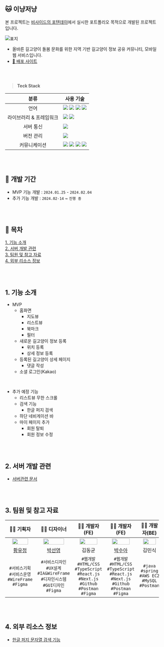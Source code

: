 ## 🐱 이냥저냥
본 프로젝트는 [비사이드의 포텐데이](https://bside.best/projects/detail/P240123162910)에서 실시한 포트폴리오 목적으로 개발된 프로젝트입니다.
<br />

![표지](https://github.com/401-potenday/it-that-cat/assets/39180932/629b2f29-04b5-43cf-9178-2cabd31cb0a3)

- 올바른 길고양이 돌봄 문화를 위한 지역 기반 길고양이 정보 공유 커뮤니티, 모바일 웹 서비스입니다.
- [🚀 배포 사이트](https://it-that-cat.vercel.app/)

<br />
<br />
  
> **Teck Stack**

|분류|사용 기술|
|:---:|---|
|언어|<img src='https://img.shields.io/badge/html5-E34F26?style=for-the-badge&logo=html5&logoColor=white' /> <img src='https://img.shields.io/badge/css3-1572B6?style=for-the-badge&logo=css3&logoColor=white' /> <img src='https://img.shields.io/badge/javascript-F7DF1E?style=for-the-badge&logo=javascript&logoColor=white' /> <img src='https://img.shields.io/badge/typescript-3178C6?style=for-the-badge&logo=typescript&logoColor=white' /> |
|라이브러리 & 프레임워크|<img src='https://img.shields.io/badge/React-61DAFB?style=for-the-badge&logo=react&logoColor=white' /> <img src='https://img.shields.io/badge/next.js-000000?style=for-the-badge&logo=nextdotjs&logoColor=white' />|
|서버 통신|<img src='https://img.shields.io/badge/reactquery-FF4154?style=for-the-badge&logo=reactquery&logoColor=white' /> |
|버전 관리|<img src='https://img.shields.io/badge/github-181717?style=for-the-badge&logo=github&logoColor=white' /> |
|커뮤니케이션|<img src='https://img.shields.io/badge/Slack-4A154B?style=for-the-badge&logo=slack&logoColor=white' /> <img src='https://img.shields.io/badge/Notion-000000?style=for-the-badge&logo=notion&logoColor=white' /> <img src='https://img.shields.io/badge/Zoom-2D8CFF?style=for-the-badge&logo=zoom&logoColor=white' /> <img src='https://img.shields.io/badge/jira-0052CC?style=for-the-badge&logo=jira&logoColor=white' />|

<br />
<br />

## 📅 개발 기간
- MVP 기능 개발 : `2024.01.25` - `2024.02.04`
- 추가 기능 개발 : `2024.02-14` ~ `진행 중`

<br />
<br />

## 📌 목차
[1. 기능 소개](#2-기능-소개)<br/>
[2. 서버 개발 관련](#3-서버-개발-관련)<br/>
[3. 팀원 및 참고 자료](#4-팀원-및-참고-자료)<br/>
[4. 외부 리소스 정보](#5-외부-리소스-정보)<br/>

<br />
<br />

## 1. 기능 소개
- MVP
  - 홈화면
    - 지도뷰
    - 리스트뷰
    - 북마크
    - 필터
  - 새로운 길고양이 정보 등록
    - 위치 등록
    - 상세 정보 등록
  - 등록된 길고양이 상세 페이지
    - 댓글 작성
  - 소셜 로그인(Kakao)

<br />

- 추가 예정 기능
  - 리스트뷰 무한 스크롤
  - 검색 기능
    - 한글 퍼지 검색
  - 하단 네비게이션 바
  - 마이 페이지 추가
    - 회원 탈퇴
    - 회원 정보 수정

<br />
<br />

## 2. 서버 개발 관련
- [서버관련 문서](https://github.com/401-potenday/backend/blob/main/README.md)

<br />
<br />

## 3. 팀원 및 참고 자료
|👩‍🚀 기획자|👩‍🎤 디자이너|👩‍💻 개발자(FE)|👨‍💻 개발자(FE)|👩‍💻 개발자(BE)|
|:---:|:---:|:---:|:---:|:---:|
|<img src='https://github.com/401-potenday/it-that-cat/assets/39180932/f54af996-6856-464f-9ebd-a9efa2e585f4' width='80%'/>|<img src='https://github.com/401-potenday/it-that-cat/assets/39180932/48fce929-8b8c-40e0-ba0d-817d3ed55cfa' width='80%'/>|<img src='https://github.com/401-potenday/it-that-cat/assets/39180932/c4dbc84d-0125-4222-ba29-713e86527b29' width='80%'/>|<img src='https://github.com/401-potenday/it-that-cat/assets/39180932/a6c1d46a-8739-4dec-b98b-34e8ba681af4' width='80%'/>|<img src='https://github.com/401-potenday/it-that-cat/assets/39180932/8671dea4-7b67-4e09-9a3e-d16e53a48e3e' width='80%'/>|
|[황유정](https://instagram.com/youjung_sunshine/)|[박선영](https://www.linkedin.com/in/선영-박-a58a9219b)|김동균|[박수아](https://github.com/Dorabang)|김민식|
|`#서비스기획` `#서비스운영` `#WireFrame` `#Figma`|`#서비스디자인` `#UX설계` `#IA&WireFrame` `#디자인시스템` `#GUI디자인` `#Figma`|`#웹개발` `#HTML/CSS` `#TypeScript` `#React.js` `#Next.js` `#Github` `#Postman` `#Figma`|`#웹개발` `#HTML/CSS` `#TypeScript` `#React.js` `#Next.js` `#Github` `#Postman` `#Figma`|`#java` `#spring` `#AWS EC2` `#MySQL` `#Postman`|

<br />
<br />

## 4. 외부 리소스 정보
- [한글 퍼지 문자열 검색 기능](https://taegon.kim/archives/9919)

<br />
<br />
